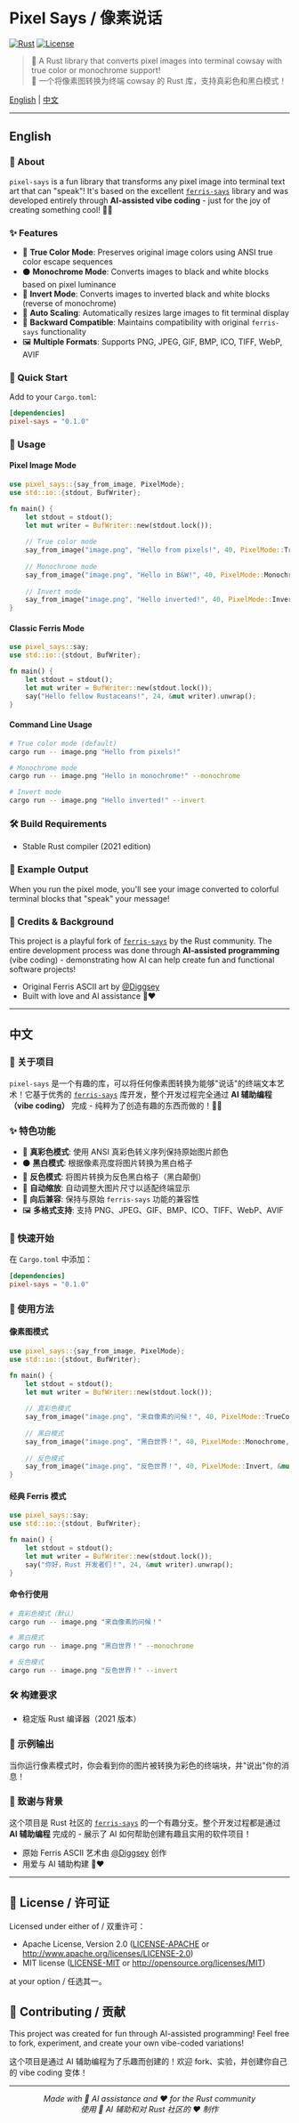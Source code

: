 # Pixel Says / 像素说话

[![Rust](https://img.shields.io/badge/rust-2021-orange.svg)](https://www.rust-lang.org)
[![License](https://img.shields.io/badge/license-MIT%20OR%20Apache--2.0-blue.svg)](LICENSE-MIT)

> 🎨 A Rust library that converts pixel images into terminal cowsay with true color or monochrome support!  
> 🎨 一个将像素图转换为终端 cowsay 的 Rust 库，支持真彩色和黑白模式！

[English](#english) | [中文](#中文)

---

## English

### 🎯 About

`pixel-says` is a fun library that transforms any pixel image into terminal text art that can "speak"! It's based on the excellent [`ferris-says`](https://github.com/rust-lang/ferris-says) library and was developed entirely through **AI-assisted vibe coding** - just for the joy of creating something cool! 🤖✨

### ✨ Features

- 🌈 **True Color Mode**: Preserves original image colors using ANSI true color escape sequences
- ⚫ **Monochrome Mode**: Converts images to black and white blocks based on pixel luminance
- 🔄 **Invert Mode**: Converts images to inverted black and white blocks (reverse of monochrome)
- 📏 **Auto Scaling**: Automatically resizes large images to fit terminal display
- 🔄 **Backward Compatible**: Maintains compatibility with original `ferris-says` functionality
- 🖼️ **Multiple Formats**: Supports PNG, JPEG, GIF, BMP, ICO, TIFF, WebP, AVIF

### 🚀 Quick Start

Add to your `Cargo.toml`:

```toml
[dependencies]
pixel-says = "0.1.0"
```

### 📖 Usage

#### Pixel Image Mode

```rust
use pixel_says::{say_from_image, PixelMode};
use std::io::{stdout, BufWriter};

fn main() {
    let stdout = stdout();
    let mut writer = BufWriter::new(stdout.lock());
    
    // True color mode
    say_from_image("image.png", "Hello from pixels!", 40, PixelMode::TrueColor, &mut writer).unwrap();
    
    // Monochrome mode
    say_from_image("image.png", "Hello in B&W!", 40, PixelMode::Monochrome, &mut writer).unwrap();
    
    // Invert mode  
    say_from_image("image.png", "Hello inverted!", 40, PixelMode::Invert, &mut writer).unwrap();
}
```

#### Classic Ferris Mode

```rust
use pixel_says::say;
use std::io::{stdout, BufWriter};

fn main() {
    let stdout = stdout();
    let mut writer = BufWriter::new(stdout.lock());
    say("Hello fellow Rustaceans!", 24, &mut writer).unwrap();
}
```

#### Command Line Usage

```bash
# True color mode (default)
cargo run -- image.png "Hello from pixels!"

# Monochrome mode
cargo run -- image.png "Hello in monochrome!" --monochrome

# Invert mode
cargo run -- image.png "Hello inverted!" --invert
```

### 🛠️ Build Requirements

- Stable Rust compiler (2021 edition)

### 🎨 Example Output

When you run the pixel mode, you'll see your image converted to colorful terminal blocks that "speak" your message!

### 📝 Credits & Background

This project is a playful fork of [`ferris-says`](https://github.com/rust-lang/ferris-says) by the Rust community. The entire development process was done through **AI-assisted programming** (vibe coding) - demonstrating how AI can help create fun and functional software projects!

- Original Ferris ASCII art by [@Diggsey](https://www.reddit.com/r/rust/comments/52vb6y/animated_ferris_the_rustacean/d7phkyh/)
- Built with love and AI assistance 🤖❤️

---

## 中文

### 🎯 关于项目

`pixel-says` 是一个有趣的库，可以将任何像素图转换为能够"说话"的终端文本艺术！它基于优秀的 [`ferris-says`](https://github.com/rust-lang/ferris-says) 库开发，整个开发过程完全通过 **AI 辅助编程（vibe coding）** 完成 - 纯粹为了创造有趣的东西而做的！🤖✨

### ✨ 特色功能

- 🌈 **真彩色模式**: 使用 ANSI 真彩色转义序列保持原始图片颜色
- ⚫ **黑白模式**: 根据像素亮度将图片转换为黑白格子
- 🔄 **反色模式**: 将图片转换为反色黑白格子（黑白颠倒）
- 📏 **自动缩放**: 自动调整大图片尺寸以适配终端显示
- 🔄 **向后兼容**: 保持与原始 `ferris-says` 功能的兼容性
- 🖼️ **多格式支持**: 支持 PNG、JPEG、GIF、BMP、ICO、TIFF、WebP、AVIF

### 🚀 快速开始

在 `Cargo.toml` 中添加：

```toml
[dependencies]
pixel-says = "0.1.0"
```

### 📖 使用方法

#### 像素图模式

```rust
use pixel_says::{say_from_image, PixelMode};
use std::io::{stdout, BufWriter};

fn main() {
    let stdout = stdout();
    let mut writer = BufWriter::new(stdout.lock());
    
    // 真彩色模式
    say_from_image("image.png", "来自像素的问候！", 40, PixelMode::TrueColor, &mut writer).unwrap();
    
    // 黑白模式
    say_from_image("image.png", "黑白世界！", 40, PixelMode::Monochrome, &mut writer).unwrap();
    
    // 反色模式
    say_from_image("image.png", "反色世界！", 40, PixelMode::Invert, &mut writer).unwrap();
}
```

#### 经典 Ferris 模式

```rust
use pixel_says::say;
use std::io::{stdout, BufWriter};

fn main() {
    let stdout = stdout();
    let mut writer = BufWriter::new(stdout.lock());
    say("你好，Rust 开发者们！", 24, &mut writer).unwrap();
}
```

#### 命令行使用

```bash
# 真彩色模式（默认）
cargo run -- image.png "来自像素的问候！"

# 黑白模式
cargo run -- image.png "黑白世界！" --monochrome

# 反色模式  
cargo run -- image.png "反色世界！" --invert
```

### 🛠️ 构建要求

- 稳定版 Rust 编译器（2021 版本）

### 🎨 示例输出

当你运行像素模式时，你会看到你的图片被转换为彩色的终端块，并"说出"你的消息！

### 📝 致谢与背景

这个项目是 Rust 社区的 [`ferris-says`](https://github.com/rust-lang/ferris-says) 的一个有趣分支。整个开发过程都是通过 **AI 辅助编程** 完成的 - 展示了 AI 如何帮助创建有趣且实用的软件项目！

- 原始 Ferris ASCII 艺术由 [@Diggsey](https://www.reddit.com/r/rust/comments/52vb6y/animated_ferris_the_rustacean/d7phkyh/) 创作
- 用爱与 AI 辅助构建 🤖❤️

---

## 📄 License / 许可证

Licensed under either of / 双重许可：

- Apache License, Version 2.0 ([LICENSE-APACHE](LICENSE-APACHE) or http://www.apache.org/licenses/LICENSE-2.0)
- MIT license ([LICENSE-MIT](LICENSE-MIT) or http://opensource.org/licenses/MIT)

at your option / 任选其一。

## 🤝 Contributing / 贡献

This project was created for fun through AI-assisted programming! Feel free to fork, experiment, and create your own vibe-coded variations! 

这个项目是通过 AI 辅助编程为了乐趣而创建的！欢迎 fork、实验，并创建你自己的 vibe coding 变体！

---

<div align="center">
<i>Made with 🤖 AI assistance and ❤️ for the Rust community</i><br>
<i>使用 🤖 AI 辅助和对 Rust 社区的 ❤️ 制作</i>
</div>